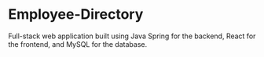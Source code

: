 # Employee-Directory
Full-stack web application built using Java Spring for the backend, React for the frontend, and MySQL for the database. 
